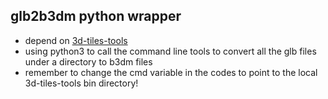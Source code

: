 ## glb2b3dm python wrapper

- depend on [3d-tiles-tools](https://github.com/AnalyticalGraphicsInc/3d-tiles-tools)
- using python3 to call the command line tools to convert all the glb files under a directory to b3dm files  
- remember to change the cmd variable in the codes to point to the local 3d-tiles-tools bin directory!